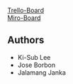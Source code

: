 [Trello-Board](https://trello.com/b/LN6KWq0D/react-youtube-board) <br />
[Miro-Board](https://miro.com/app/board/uXjVOdDmCPY=/)

## Authors
- Ki-Sub Lee
- Jose Borbon
- Jalamang Janka
